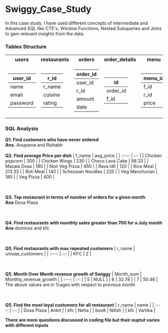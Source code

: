 # Swiggy_Case_Study
In this case study, I have used different concepts of intermediate and Advanced SQL like CTE's, Window Functions, Nested Subqueries and Joins to gain relevant insights from the data.

### Tables Structure
<table>
<tr><th>users</th><th>restaurants</th><th>orders</th><th>order_details</th><th>menu</th><th>food</th></tr>
<tr><td>

|user_id|
|--|
|name|
|email|
|password|
</td><td>

|r_id|
|--|
|r_name|
|cuisine|
|rating|
</td>
<td>

|order_id|
|--|
|user_id|
|r_id|
|amount|
|date|

</td>
<td>

|id|
|--|
|order_id|
|f_id|

</td>
<td>

|menu_id|
|--|
|f_id|
|r_id|
|price|

</td>
<td>

|f_id|
|--|
|f_name|
|type|

</td>
</tr> </table>

### SQL Analysis

**Q1. Find customers who have never ordered**<br>
**Ans.** Anupama and Rishabh
<br><br>
**Q2. Find average Price per dish**
| f_name | avg_price  | 
| :---:   | :-: |
| Chicken popcorn | 300 |
| Chicken Wings | 230 |
| Choco Lava Cake | 98.33 |
| Masala Dosa | 180 |
| Non Veg Pizza | 450 |
| Rava Idli | 120 |
| Rice Meal | 213.33 |
| Roti Meal | 140 |
| Schezwan Noodles | 220 |
| Veg Manchurian | 180 |
| Veg Pizza | 400 |

<br><br>
**Q3. Top restaurant in terms of number of orders for a given month**<br>
**Ans** Dosa Plaza

<br><br>
**Q4. Find restaurants with monthly sales greater than 700 for a July month**<br>
**Ans** dominos and kfc

<br><br>
**Q5. Find restaurants with max repeated customers**
| r_name | uniuqe_customers  | 
| :---:   | :-: |
| KFC | 2 |

<br><br>
**Q5. Month Over Month revenue growth of Swiggy**
| Month_num | Monthly_revenue_growth  | 
| :---:   | :-: |
| 5 | NULL |
| 6 | 32.78 |
| 7 | 50.46 |
<br>
The above values are in %ages with respect to previous month

<br><br>
**Q5. Find the most loyal customers for all restaurant**
| r_name | name  | 
| :---:   | :-: |
| Dosa Plaza | Ankit |
| kfc | Neha |
| box8 | Nitish |
| kfc | Vartika |

**There are more questions discussed in coding file but their ouptut varies with different inputs**
